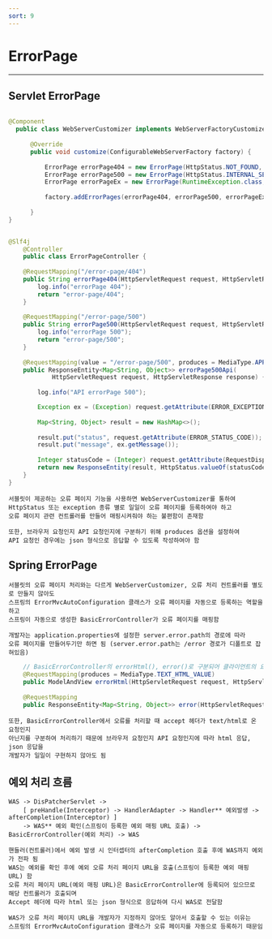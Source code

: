```yaml
---
sort: 9
---
```


# ErrorPage

---

## Servlet ErrorPage

```java

@Component
  public class WebServerCustomizer implements WebServerFactoryCustomizer<ConfigurableWebServerFactory> {
    
      @Override
      public void customize(ConfigurableWebServerFactory factory) {
          
          ErrorPage errorPage404 = new ErrorPage(HttpStatus.NOT_FOUND, "/error-page/404");
          ErrorPage errorPage500 = new ErrorPage(HttpStatus.INTERNAL_SERVER_ERROR, "/error-page/500");
          ErrorPage errorPageEx = new ErrorPage(RuntimeException.class, "/error-page/500");
          
          factory.addErrorPages(errorPage404, errorPage500, errorPageEx);
          
      }
}


```

```java

@Slf4j
    @Controller
    public class ErrorPageController {
    
    @RequestMapping("/error-page/404")
    public String errorPage404(HttpServletRequest request, HttpServletResponse response) {
        log.info("errorPage 404");
        return "error-page/404";
    }
      
    @RequestMapping("/error-page/500")
    public String errorPage500(HttpServletRequest request, HttpServletResponse response) {
        log.info("errorPage 500");
        return "error-page/500";
    }
    
    @RequestMapping(value = "/error-page/500", produces = MediaType.APPLICATION_JSON_VALUE)
    public ResponseEntity<Map<String, Object>> errorPage500Api(
            HttpServletRequest request, HttpServletResponse response) {
        
        log.info("API errorPage 500");

        Exception ex = (Exception) request.getAttribute(ERROR_EXCEPTION);
        
        Map<String, Object> result = new HashMap<>();
        
        result.put("status", request.getAttribute(ERROR_STATUS_CODE));
        result.put("message", ex.getMessage());
        
        Integer statusCode = (Integer) request.getAttribute(RequestDispatcher.ERROR_STATUS_CODE);
        return new ResponseEntity(result, HttpStatus.valueOf(statusCode));
    }
}

```

    서블릿이 제공하는 오류 페이지 기능을 사용하면 WebServerCustomizer를 통하여
    HttpStatus 또는 exception 종류 별로 일일이 오류 페이지를 등록하여야 하고
    오류 페이지 관련 컨트롤러를 만들어 매핑시켜줘야 하는 불편함이 존재함

    또한, 브라우저 요청인지 API 요청인지에 구분하기 위해 produces 옵션을 설정하여
    API 요청인 경우에는 json 형식으로 응답할 수 있도록 작성하여야 함

## Spring ErrorPage

    서블릿의 오류 페이지 처리와는 다르게 WebServerCustomizer, 오류 처리 컨트롤러를 별도로 만들지 않아도
    스프링의 ErrorMvcAutoConfiguration 클래스가 오류 페이지를 자동으로 등록하는 역할을 하고
    스프링이 자동으로 생성한 BasicErrorController가 오류 페이지를 매핑함

    개발자는 application.properties에 설정한 server.error.path의 경로에 따라
    오류 페이지를 만들어두기만 하면 됨 (server.error.path는 /error 경로가 디폴트로 잡혀있음)

```java
    // BasicErrorController의 errorHtml(), error()로 구분되어 클라이언트의 요청 Accept 헤더에 따라 처리함
    @RequestMapping(produces = MediaType.TEXT_HTML_VALUE)
    public ModelAndView errorHtml(HttpServletRequest request, HttpServletResponse response) {}
    
    @RequestMapping
    public ResponseEntity<Map<String, Object>> error(HttpServletRequest request) {}

```

    또한, BasicErrorController에서 오류를 처리할 때 accept 헤더가 text/html로 온 요청인지
    아닌지를 구분하여 처리하기 때문에 브라우저 요청인지 API 요청인지에 따라 html 응답, json 응답을
    개발자가 일일이 구현하지 않아도 됨

## 예외 처리 흐름

    WAS -> DisPatcherServlet -> 
        [ preHandle(Interceptor) -> HandlerAdapter -> Handler** 예외발생 -> afterCompletion(Interceptor) ] 
        -> WAS** 예외 확인(스프링이 등록한 예외 매핑 URL 호출) -> BasicErrorController(예외 처리) -> WAS

    핸들러(컨트롤러)에서 예외 발생 시 인터셉터의 afterCompletion 호출 후에 WAS까지 예외가 전파 됨
    WAS는 예외를 확인 후에 예외 오류 처리 페이지 URL을 호출(스프링이 등록한 예외 매핑 URL) 함
    오류 처리 페이지 URL(예외 매핑 URL)은 BasicErrorController에 등록되어 있으므로 해당 컨트롤러가 호출되며
    Accept 헤더에 따라 html 또는 json 형식으로 응답하여 다시 WAS로 전달함

    WAS가 오류 처리 페이지 URL을 개발자가 지정하지 않아도 알아서 호출할 수 있는 이유는
    스프링의 ErrorMvcAutoConfiguration 클래스가 오류 페이지를 자동으로 등록하기 때문임


